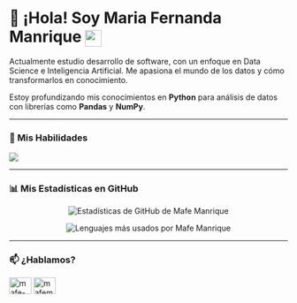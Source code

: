 # 👋 ¡Hola! Soy Maria Fernanda Manrique <img src="https://media.tenor.com/images/a9459ad96f8b33846945182a9f1c4664/tenor.gif" width="30" align="absmiddle">

<p align="left">
  Actualmente estudio desarrollo de software, con un enfoque en Data Science e Inteligencia Artificial. Me apasiona el mundo de los datos y cómo transformarlos en conocimiento.
</p>

<p align="left">
  Estoy profundizando mis conocimientos en <strong>Python</strong> para análisis de datos con librerías como <strong>Pandas</strong> y <strong>NumPy</strong>.
</p>

---

### 🚀 Mis Habilidades

<p align="left">
  
  <a href="https://skillicons.dev">
    <img src="https://skillicons.dev/icons?i=python,pandas,numpy,javascript,html,css,c,cplusplus,php,postgresql,git" />
  </a>
</p>

---

### 📊 Mis Estadísticas en GitHub

<p align="center">
  <img align="center" src="https://github-readme-stats.vercel.app/api?username=mafemanriquemoreno&show_icons=true&locale=es&theme=dark" alt="Estadísticas de GitHub de Mafe Manrique" />
</p>


<p align="center">
  <img align="center" src="https://github-readme-stats.vercel.app/api/top-langs/?username=mafemanriquemoreno&layout=compact&locale=es&theme=dark" alt="Lenguajes más usados por Mafe Manrique" />
</p>

---

### 📫 ¿Hablamos?

<p align="left">
  <a href="https://www.linkedin.com/in/mafe-manrique-moreno" target="_blank"><img align="center" src="https://raw.githubusercontent.com/rahuldkjain/github-profile-readme-generator/master/src/images/icons/Social/linked-in-alt.svg" alt="mafe-manrique-moreno" height="30" width="40" /></a>
  <a href="https://twitter.com/mafemanrique_03" target="_blank"><img align="center" src="https://raw.githubusercontent.com/rahuldkjain/github-profile-readme-generator/master/src/images/icons/Social/twitter.svg" alt="mafemanrique_03" height="30" width="40" /></a>
</p>
